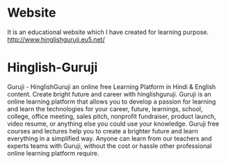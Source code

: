 # Website
It is an educational website which I have created for learning purpose.
http://www.hinglishguruji.eu5.net/

# Hinglish-Guruji
Guruji - HinglishGuruji an online free Learning Platform in Hindi &amp; English content. Create bright future and career with hinglishguruji.  Guruji is an online learning platform that allows you to develop a passion for learning and learn the technologies for your career, future, learnings, school, college, office meeting, sales pitch, nonprofit fundraiser, product launch, video resume, or anything else you could use your knowledge. Guruji free courses and lectures help you to create a brighter future and learn everything in a simplified way.  Anyone can learn from our teachers and experts teams with Guruji, without the cost or hassle other professional online learning platform require.
